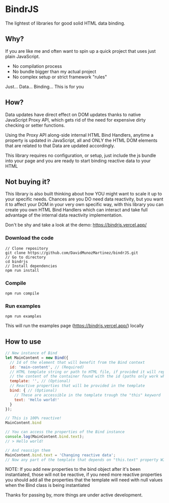 # BindrJS

The lightest of libraries for good solid HTML data binding.

## Why?

If you are like me and often want to spin up a quick project that uses just plain JavaScript.
 - No compilation process
 - No bundle bigger than my actual project
 - No complex setup or strict framework "rules"

Just... Data... Binding... This is for you

## How?

Data updates have direct effect on DOM updates thanks to native JavaScript Proxy API, which gets rid of the need for expensive dirty checking or setter functions.

Using the Proxy API along-side internal HTML Bind Handlers, anytime a property is updated in JavaScript, all and ONLY the HTML DOM elements that are related to that Data are updated accordingly.

This library requires no configuration, or setup, just include the js bundle into your page and you are ready to start binding reactive data to your HTML

## Not buying it?

This library is also built thinking about how YOU might want to scale it up to your specific needs.
Chances are you DO need data reactivity, but you want it to affect your DOM in your very own specific way, with this library you can create you own HTML Bind Handlers which can interact and take full advantage of the internal data reactivity implementation.

Don't be shy and take a look at the demo: https://bindrjs.vercel.app/


### Download the code

```
// Clone repository
git clone https://github.com/DavidMunozMartinez/bindrJS.git
// Go to directory
cd bindrjs
// Install dependencies
npm run install
```
### Compile
```
npm run compile
```
### Run examples
```
npm run examples
```

This will run the examples page (https://bindrjs.vercel.app/) locally

## How to use

```javascript
// New instance of Bind
let MainContent = new Bind({
  // Id of the element that will benefit from the Bind context
  id: 'main-content', // (Required)
  // HTML template string or path to HTML file, if provided it will replace
  // the content of the container found with the id (paths only work when running the app in a live server)
  template: '', // (Optional)
  // Reactive properties that will be provided in the template 
  bind: { // (Optional)
    // These are accessible in the template trough the "this" keyword
    text: 'Hello world!'
  }
});

// This is 100% reactive!
MainContent.bind

// You can access the properties of the Bind instance
console.log(MainContent.bind.text);
// > Hello world!

// And reassign them
MainContent.bind.text = 'Changing reactive data';
// Now any part of the template that depends on "this.text" property WILL automatically be updated accordingly
```

NOTE: If you add new properties to the bind object after it's been instantiated, those will not be reactive, if you need more reactive properties you
should add all the properties that the template will need with null values when the Bind class is being instantiated

Thanks for passing by, more things are under active development.


